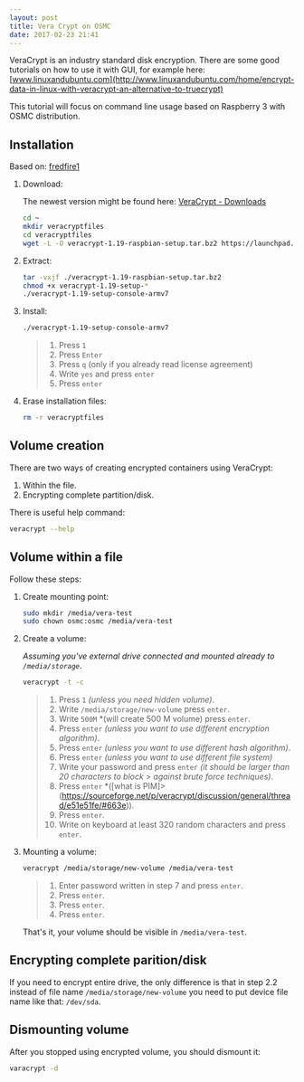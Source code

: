 ```yaml
---
layout: post
title: Vera Crypt on OSMC
date: 2017-02-23 21:41
---
```

VeraCrypt is an industry standard disk encryption. There are some good tutorials on how to use it with GUI, for example here: [www.linuxandubuntu.com](http://www.linuxandubuntu.com/home/encrypt-data-in-linux-with-veracrypt-an-alternative-to-truecrypt)

This tutorial will focus on command line usage based on Raspberry 3 with OSMC distribution.

## Installation

Based on: [fredfire1](https://fredfire1.wordpress.com/2016/02/04/install-veracrypt-debianwindows/)

1. Download:

    The newest version might be found here: [VeraCrypt - Downloads](https://veracrypt.codeplex.com/wikipage?title=Downloads)

    ```bash
    cd ~
    mkdir veracryptfiles
    cd veracryptfiles
    wget -L -O veracrypt-1.19-raspbian-setup.tar.bz2 https://launchpad.net/veracrypt/trunk/1.19/+download/veracrypt-1.19-raspbian-setup.tar.bz2
    ```

2. Extract:

    ```bash
    tar -vxjf ./veracrypt-1.19-raspbian-setup.tar.bz2
    chmod +x veracrypt-1.19-setup-*
    ./veracrypt-1.19-setup-console-armv7
    ```

3. Install:

    ```bash
    ./veracrypt-1.19-setup-console-armv7
    ```

    > 1. Press `1`
    > 2. Press `Enter`
    > 3. Press `q` (only if you already read license agreement)
    > 4. Write `yes` and press `enter`
    > 5. Press `enter`

4. Erase installation files:

    ```bash
    rm -r veracryptfiles
    ```

## Volume creation

There are two ways of creating encrypted containers using VeraCrypt:

1. Within the file.
2. Encrypting complete partition/disk.

There is useful help command:

```bash
veracrypt --help
```

## Volume within a file

Follow these steps:

1. Create mounting point:

    ```bash
    sudo mkdir /media/vera-test
    sudo chown osmc:osmc /media/vera-test
    ```

2. Create a volume:

    *Assuming you've external drive connected and mounted already to `/media/storage`*.

    ```bash
    veracrypt -t -c
    ```

    > 1. Press `1` *(unless you need hidden volume)*.
    > 2. Write `/media/storage/new-volume` press `enter`.
    > 3. Write `500M` *(will create 500 M volume) press `enter`.
    > 4. Press `enter` *(unless you want to use different encryption algorithm)*.
    > 5. Press `enter` *(unless you want to use different hash algorithm)*.
    > 6. Press `enter` *(unless you want to use different file system)*
    > 7. Write your password and press `enter` *(it should be larger than 20 characters to block > against brute force techniques)*.
    > 8. Press `enter` *([what is PIM]> (https://sourceforge.net/p/veracrypt/discussion/general/thread/e51e51fe/#663e)).
    > 9. Press `enter`.
    > 10. Write on keyboard at least 320 random characters and press `enter`.

3. Mounting a volume:

    ```bash
    veracrypt /media/storage/new-volume /media/vera-test
    ```

    > 1. Enter password written in step 7 and press `enter`.
    > 2. Press `enter`.
    > 3. Press `enter`.
    > 4. Press `enter`.

    That's it, your volume should be visible in `/media/vera-test`.

## Encrypting complete parition/disk

If you need to encrypt entire drive, the only difference is that in step 2.2 instead of file name `/media/storage/new-volume` you need to put device file name like that: `/dev/sda`.

## Dismounting volume

After you stopped using encrypted volume, you should dismount it:

```bash
varacrypt -d
```